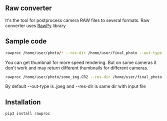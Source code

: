 ## Raw converter
It's the tool for postprocess camera RAW files to several formats.
Raw converter uses [RawPy](https://github.com/letmaik/rawpy) library
## Sample code
```bash
rawproc /home/user/photo/* --res-dir /home/user/final_photo --out-type .jpeg
```

You can get thumbnail for more speed rendering. But on some cameras it don't work 
and may return different thumbnails for different cameras.
```bash
rawproc /home/user/photo/some_img.CR2 --res-dir /home/user/final_photo --get-thumb
```

By default --out-type is .jpeg and --res-dir is same dir with input file

## Installation
```
pip3 install rawproc
```